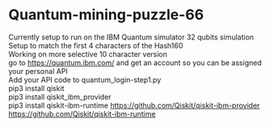 # Quantum-mining-puzzle-66
Currently setup to run on the IBM Quantum simulator 32 qubits simulation<br>
Setup to match the first 4 characters of the Hash160<br>
Working on more selective 10 character version<br>
go to https://quantum.ibm.com/ and get an account so you can be assigned your personal API<br> 
Add your API code to quantum_login-step1.py<Br>
pip3 install qiskit<br>
pip3 install qiskit_ibm_provider<br>
pip3 install qiskit-ibm-runtime
https://github.com/Qiskit/qiskit-ibm-provider<br>
https://github.com/Qiskit/qiskit-ibm-runtime<br>
